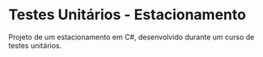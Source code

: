 # Testes Unitários - Estacionamento
 Projeto de um estacionamento em C#, desenvolvido durante um curso de testes unitários.
